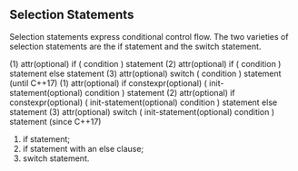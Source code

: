 ## Selection Statements
Selection statements express conditional control flow. The two varieties of
selection statements are the if statement and the switch statement.


(1) attr(optional) if ( condition ) statement
(2) attr(optional) if ( condition ) statement else statement
(3) attr(optional) switch ( condition ) statement
	(until C++17)
(1) attr(optional) if constexpr(optional) ( init-statement(optional) condition ) statement
(2) attr(optional) if constexpr(optional) ( init-statement(optional) condition ) statement else statement
(3) attr(optional) switch ( init-statement(optional) condition ) statement
	(since C++17)
1) if statement;
2) if statement with an else clause;
3) switch statement.
